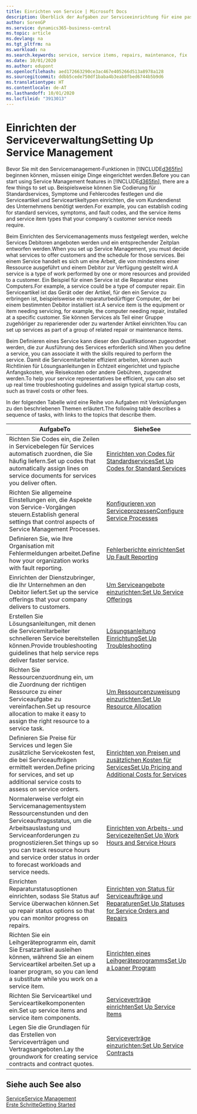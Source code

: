 ```yaml
---
title: Einrichten von Service | Microsoft Docs
description: Überblick der Aufgaben zur Serviceeinrichtung für eine passende Serviceverwaltungsmethode für Ihre Organisation.
author: SorenGP
ms.service: dynamics365-business-central
ms.topic: article
ms.devlang: na
ms.tgt_pltfrm: na
ms.workload: na
ms.search.keywords: service, service items, repairs, maintenance, fix
ms.date: 10/01/2020
ms.author: edupont
ms.openlocfilehash: aed172663290ce3ac467e405266d513a8978a128
ms.sourcegitcommit: ddbb5cede750df1baba4b3eab8fbed6744b5b9d6
ms.translationtype: HT
ms.contentlocale: de-AT
ms.lasthandoff: 10/01/2020
ms.locfileid: "3913013"
---
```

# <a name="setting-up-service-management"></a><span data-ttu-id="8fa47-103">Einrichten der Serviceverwaltung</span><span class="sxs-lookup"><span data-stu-id="8fa47-103">Setting Up Service Management</span></span>
<span data-ttu-id="8fa47-104">Bevor Sie mit den Servicemanagement-Funktionen in [!INCLUDE[d365fin](includes/d365fin_md.md)] beginnen können, müssen einige Dinge eingerichtet werden.</span><span class="sxs-lookup"><span data-stu-id="8fa47-104">Before you can start using Service Management features in [!INCLUDE[d365fin](includes/d365fin_md.md)], there are a few things to set up.</span></span> <span data-ttu-id="8fa47-105">Beispielsweise können Sie Codierung für Standardservices, Symptome und Fehlercodes festlegen und die Serviceartikel und Serviceartikeltypen einrichten, die vom Kundendienst des Unternehmens benötigt werden.</span><span class="sxs-lookup"><span data-stu-id="8fa47-105">For example, you can establish coding for standard services, symptoms, and fault codes, and the service items and service item types that your company's customer service needs require.</span></span>  

<span data-ttu-id="8fa47-106">Beim Einrichten des Servicemanagements muss festgelegt werden, welche Services Debitoren angeboten werden und ein entsprechender Zeitplan entworfen werden.</span><span class="sxs-lookup"><span data-stu-id="8fa47-106">When you set up Service Management, you must decide what services to offer customers and the schedule for those services.</span></span> <span data-ttu-id="8fa47-107">Bei einem Service handelt es sich um eine Arbeit, die von mindestens einer Ressource ausgeführt und einem Debitor zur Verfügung gestellt wird.</span><span class="sxs-lookup"><span data-stu-id="8fa47-107">A service is a type of work performed by one or more resources and provided to a customer.</span></span> <span data-ttu-id="8fa47-108">Ein Beispiel für einen Service ist die Reparatur eines Computers.</span><span class="sxs-lookup"><span data-stu-id="8fa47-108">For example, a service could be a type of computer repair.</span></span> <span data-ttu-id="8fa47-109">Ein Serviceartikel ist das Gerät oder der Artikel, für den ein Service zu erbringen ist, beispielsweise ein reparaturbedürftiger Computer, der bei einem bestimmten Debitor installiert ist.</span><span class="sxs-lookup"><span data-stu-id="8fa47-109">A service item is the equipment or item needing servicing, for example, the computer needing repair, installed at a specific customer.</span></span> <span data-ttu-id="8fa47-110">Sie können Services als Teil einer Gruppe zugehöriger zu reparierender oder zu wartender Artikel einrichten.</span><span class="sxs-lookup"><span data-stu-id="8fa47-110">You can set up services as part of a group of related repair or maintenance items.</span></span>  
  
<span data-ttu-id="8fa47-111">Beim Definieren eines Service kann dieser den Qualifikationen zugeordnet werden, die zur Ausführung des Services erforderlich sind.</span><span class="sxs-lookup"><span data-stu-id="8fa47-111">When you define a service, you can associate it with the skills required to perform the service.</span></span> <span data-ttu-id="8fa47-112">Damit die Servicemitarbeiter effizient arbeiten, können auch Richtlinien für Lösungsanleitungen in Echtzeit eingerichtet und typische Anfangskosten, wie Reisekosten oder andere Gebühren, zugeordnet werden.</span><span class="sxs-lookup"><span data-stu-id="8fa47-112">To help your service representatives be efficient, you can also set up real time troubleshooting guidelines and assign typical startup costs, such as travel costs or other fees.</span></span>  

<span data-ttu-id="8fa47-113">In der folgenden Tabelle wird eine Reihe von Aufgaben mit Verknüpfungen zu den beschriebenen Themen erläutert.</span><span class="sxs-lookup"><span data-stu-id="8fa47-113">The following table describes a sequence of tasks, with links to the topics that describe them.</span></span>  
  
| <span data-ttu-id="8fa47-114">Aufgabe</span><span class="sxs-lookup"><span data-stu-id="8fa47-114">To</span></span> | <span data-ttu-id="8fa47-115">Siehe</span><span class="sxs-lookup"><span data-stu-id="8fa47-115">See</span></span> |
| --- | --- |
| <span data-ttu-id="8fa47-116">Richten Sie Codes ein, die Zeilen in Servicebelegen für Services automatisch zuordnen, die Sie häufig liefern.</span><span class="sxs-lookup"><span data-stu-id="8fa47-116">Set up codes that automatically assign lines on service documents for services you deliver often.</span></span> |[<span data-ttu-id="8fa47-117">Einrichten von Codes für Standardservices</span><span class="sxs-lookup"><span data-stu-id="8fa47-117">Set Up Codes for Standard Services</span></span>](service-how-setup-service-coding.md)|
| <span data-ttu-id="8fa47-118">Richten Sie allgemeine Einstellungen ein, die Aspekte von Service-Vorgängen steuern.</span><span class="sxs-lookup"><span data-stu-id="8fa47-118">Establish general settings that control aspects of Service Management Processes.</span></span>|[<span data-ttu-id="8fa47-119">Konfigurieren von Serviceprozessen</span><span class="sxs-lookup"><span data-stu-id="8fa47-119">Configure Service Processes</span></span>](service-setup-service-processes.md)|
| <span data-ttu-id="8fa47-120">Definieren Sie, wie Ihre Organisation mit Fehlermeldungen arbeitet.</span><span class="sxs-lookup"><span data-stu-id="8fa47-120">Define how your organization works with fault reporting.</span></span> |[<span data-ttu-id="8fa47-121">Fehlerberichte einrichten</span><span class="sxs-lookup"><span data-stu-id="8fa47-121">Set Up Fault Reporting</span></span>](service-how-setup-fault-reporting.md) |
| <span data-ttu-id="8fa47-122">Einrichten der Dienstzubringer, die Ihr Unternehmen an den Debitor liefert.</span><span class="sxs-lookup"><span data-stu-id="8fa47-122">Set up the service offerings that your company delivers to customers.</span></span>|[<span data-ttu-id="8fa47-123">Um Serviceangebote einzurichten:</span><span class="sxs-lookup"><span data-stu-id="8fa47-123">Set Up Service Offerings</span></span>](service-how-setup-service-offerings.md)|
| <span data-ttu-id="8fa47-124">Erstellen Sie Lösungsanleitungen, mit denen die Servicemitarbeiter schnelleren Service bereitstellen können.</span><span class="sxs-lookup"><span data-stu-id="8fa47-124">Provide troubleshooting guidelines that help service reps deliver faster service.</span></span> |[<span data-ttu-id="8fa47-125">Lösungsanleitung Einrichtung</span><span class="sxs-lookup"><span data-stu-id="8fa47-125">Set Up Troubleshooting</span></span>](service-how-setup-troubleshooting.md) |
| <span data-ttu-id="8fa47-126">Richten Sie Ressourcenzuordnung ein, um die Zuordnung der richtigen Ressource zu einer Serviceaufgabe zu vereinfachen.</span><span class="sxs-lookup"><span data-stu-id="8fa47-126">Set up resource allocation to make it easy to assign the right resource to a service task.</span></span> |[<span data-ttu-id="8fa47-127">Um Ressourcenzuweisung einzurichten:</span><span class="sxs-lookup"><span data-stu-id="8fa47-127">Set Up Resource Allocation</span></span>](service-how-setup-resource-allocation.md) |
| <span data-ttu-id="8fa47-128">Definieren Sie Preise für Services und legen Sie zusätzliche Servicekosten fest, die bei Serviceaufträgen ermittelt werden.</span><span class="sxs-lookup"><span data-stu-id="8fa47-128">Define pricing for services, and set up additional service costs to assess on service orders.</span></span> |[<span data-ttu-id="8fa47-129">Einrichten von Preisen und zusätzlichen Kosten für Services</span><span class="sxs-lookup"><span data-stu-id="8fa47-129">Set Up Pricing and Additional Costs for Services</span></span>](service-how-setup-service-costs-pricing.md)|
| <span data-ttu-id="8fa47-130">Normalerweise verfolgt ein Servicemanagementsystem Ressourcenstunden und den Serviceauftragsstatus, um die Arbeitsauslastung und Serviceanforderungen zu prognostizieren.</span><span class="sxs-lookup"><span data-stu-id="8fa47-130">Set things up so you can track resource hours and service order status in order to forecast workloads and service needs.</span></span>|[<span data-ttu-id="8fa47-131">Einrichten von Arbeits- und Servicezeiten</span><span class="sxs-lookup"><span data-stu-id="8fa47-131">Set Up Work Hours and Service Hours</span></span>](service-how-setup-work-service-hours.md)|
| <span data-ttu-id="8fa47-132">Einrichten Reparaturstatusoptionen einrichten, sodass Sie Status auf Service überwachen können.</span><span class="sxs-lookup"><span data-stu-id="8fa47-132">Set up repair status options so that you can monitor progress on repairs.</span></span> | [<span data-ttu-id="8fa47-133">Einrichten von Status für Serviceaufträge und Reparaturen</span><span class="sxs-lookup"><span data-stu-id="8fa47-133">Set Up Statuses for Service Orders and Repairs</span></span>](service-order-repair-status.md)|
| <span data-ttu-id="8fa47-134">Richten Sie ein Leihgeräteprogramm ein, damit Sie Ersatzartikel ausleihen können, während Sie an einem Serviceartikel arbeiten.</span><span class="sxs-lookup"><span data-stu-id="8fa47-134">Set up a loaner program, so you can lend a substitute while you work on a service item.</span></span> |[<span data-ttu-id="8fa47-135">Einrichten eines Leihgeräteprogramms</span><span class="sxs-lookup"><span data-stu-id="8fa47-135">Set Up a Loaner Program</span></span>](service-how-setup-loaner-program.md) |
| <span data-ttu-id="8fa47-136">Richten Sie Serviceartikel und Serviceartikelkomponenten ein.</span><span class="sxs-lookup"><span data-stu-id="8fa47-136">Set up service items and service item components.</span></span> |[<span data-ttu-id="8fa47-137">Serviceverträge einrichten</span><span class="sxs-lookup"><span data-stu-id="8fa47-137">Set Up Service Items</span></span>](service-how-setup-service-items.md) |
| <span data-ttu-id="8fa47-138">Legen Sie die Grundlagen für das Erstellen von Serviceverträgen und Vertragsangeboten.</span><span class="sxs-lookup"><span data-stu-id="8fa47-138">Lay the groundwork for creating service contracts and contract quotes.</span></span> |[<span data-ttu-id="8fa47-139">Serviceverträge einzurichten:</span><span class="sxs-lookup"><span data-stu-id="8fa47-139">Set Up Service Contracts</span></span>](service-how-setup-service-contracts.md) |

## <a name="see-also"></a><span data-ttu-id="8fa47-140">Siehe auch </span><span class="sxs-lookup"><span data-stu-id="8fa47-140">See also</span></span>
[<span data-ttu-id="8fa47-141">Service</span><span class="sxs-lookup"><span data-stu-id="8fa47-141">Service Management</span></span>](service-service.md)  
[<span data-ttu-id="8fa47-142">Erste Schritte</span><span class="sxs-lookup"><span data-stu-id="8fa47-142">Getting Started</span></span>](product-get-started.md)  
